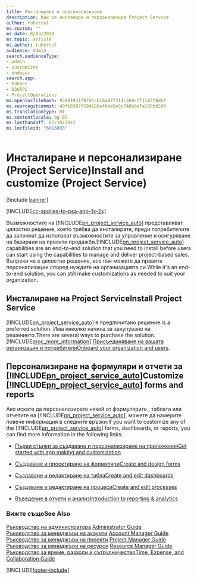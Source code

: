 ```yaml
---
title: Инсталиране и персонализиране
description: Как се инсталира и персонализира Project Service
author: ruhercul
ms.custom: ''
ms.date: 8/03/2018
ms.topic: article
ms.author: ruhercul
audience: Admin
search.audienceType:
- admin
- customizer
- enduser
search.app:
- D365CE
- D365PS
- ProjectOperations
ms.openlocfilehash: 93891931f07d5cb16a8773f4c360cff1187f8dbf
ms.sourcegitcommit: 40f68387f594180af64a5e5c748b6efa188bd300
ms.translationtype: HT
ms.contentlocale: bg-BG
ms.lasthandoff: 05/10/2021
ms.locfileid: "6015093"
---
```

# <a name="install-and-customize-project-service"></a><span data-ttu-id="06ee8-103">Инсталиране и персонализиране (Project Service)</span><span class="sxs-lookup"><span data-stu-id="06ee8-103">Install and customize (Project Service)</span></span>

[!include [banner](../includes/psa-now-project-operations.md)]

[!INCLUDE[cc-applies-to-psa-app-1x-2x](../includes/cc-applies-to-psa-app-1x-2x.md)]

<span data-ttu-id="06ee8-104">Възможностите на [!INCLUDE[pn_project_service_auto](../includes/pn-project-service-auto.md)] представляват цялостно решение, което трябва да инсталирате, преди потребителите да започнат да използват възможностите за управление и осигуряване на базирани на проекти продажби.</span><span class="sxs-lookup"><span data-stu-id="06ee8-104">[!INCLUDE[pn_project_service_auto](../includes/pn-project-service-auto.md)] capabilities are an end-to-end solution that you need to install before users can start using the capabilities to manage and deliver project-based sales.</span></span> <span data-ttu-id="06ee8-105">Въпреки че е цялостно решение, все пак можете да правите персонализации според нуждите на организацията си.</span><span class="sxs-lookup"><span data-stu-id="06ee8-105">While it's an end-to-end solution, you can still make customizations as needed to suit your organization.</span></span>  
<!-- TODO: I expect to find the information on how to get and install this here. Please find that and add it here. Same for Project Service.--> 
  
## <a name="install-project-service"></a><span data-ttu-id="06ee8-106">Инсталиране на Project Service</span><span class="sxs-lookup"><span data-stu-id="06ee8-106">Install Project Service</span></span>  
 [!INCLUDE[pn_project_service_auto](../includes/pn-project-service-auto.md)] <span data-ttu-id="06ee8-107">е предпочитано решение.</span><span class="sxs-lookup"><span data-stu-id="06ee8-107">is a preferred solution.</span></span> <span data-ttu-id="06ee8-108">Има няколко начина за закупуване на решението.</span><span class="sxs-lookup"><span data-stu-id="06ee8-108">There are several ways to purchase the solution.</span></span> [!INCLUDE[proc_more_information](../includes/proc-more-information.md)] <span data-ttu-id="06ee8-109">[Присъединяване на вашата организация и потребители](/dynamics365/customerengagement/on-premises/admin/onboard-your-organization-and-users-to-dynamics-365-online)</span><span class="sxs-lookup"><span data-stu-id="06ee8-109">[Onboard your organization and users](/dynamics365/customerengagement/on-premises/admin/onboard-your-organization-and-users-to-dynamics-365-online).</span></span>  
  
## <a name="customize-pn_project_service_auto-forms-and-reports"></a><span data-ttu-id="06ee8-110">Персонализиране на формуляри и отчети за [!INCLUDE[pn_project_service_auto](../includes/pn-project-service-auto.md)]</span><span class="sxs-lookup"><span data-stu-id="06ee8-110">Customize [!INCLUDE[pn_project_service_auto](../includes/pn-project-service-auto.md)] forms and reports</span></span>  
 <span data-ttu-id="06ee8-111">Ако искате да персонализирате някой от формулярите , таблата или отчетите на [!INCLUDE[pn_project_service_auto](../includes/pn-project-service-auto.md)], можете да намерите повече информация в следните връзки:</span><span class="sxs-lookup"><span data-stu-id="06ee8-111">If you want to customize any of the [!INCLUDE[pn_project_service_auto](../includes/pn-project-service-auto.md)] forms, dashboards, or reports, you can find more information in the following links:</span></span>  
  
- [<span data-ttu-id="06ee8-112">Първи стъпки за създаване и персонализиране на приложения</span><span class="sxs-lookup"><span data-stu-id="06ee8-112">Get started with app making and customization</span></span>](/dynamics365/customerengagement/on-premises/customize/getting-started-customization)  
  
- [<span data-ttu-id="06ee8-113">Създаване и проектиране на формуляри</span><span class="sxs-lookup"><span data-stu-id="06ee8-113">Create and design forms</span></span>](/dynamics365/customerengagement/on-premises/customize/create-design-forms)  
  
- [<span data-ttu-id="06ee8-114">Създаване и редактиране на табла</span><span class="sxs-lookup"><span data-stu-id="06ee8-114">Create and edit dashboards</span></span>](/dynamics365/customerengagement/on-premises/customize/create-edit-dashboards)  
  
- [<span data-ttu-id="06ee8-115">Създаване и редактиране на процеси</span><span class="sxs-lookup"><span data-stu-id="06ee8-115">Create and edit processes</span></span>](/dynamics365/customerengagement/on-premises/customize/guide-staff-through-common-tasks-processes)  
  
- [<span data-ttu-id="06ee8-116">Въведение в отчети и анализ</span><span class="sxs-lookup"><span data-stu-id="06ee8-116">Introduction to reporting & analytics</span></span>](/dynamics365/customerengagement/on-premises/analytics/reporting-analytics-with-dynamics-365)  
  
### <a name="see-also"></a><span data-ttu-id="06ee8-117">Вижте също</span><span class="sxs-lookup"><span data-stu-id="06ee8-117">See Also</span></span>  
 <span data-ttu-id="06ee8-118">[Ръководство на администратора](../psa/admin-guide.md) </span><span class="sxs-lookup"><span data-stu-id="06ee8-118">[Administrator Guide](../psa/admin-guide.md) </span></span>  
 <span data-ttu-id="06ee8-119">[Ръководство за мениджъри на акаунти](../psa/account-manager-guide.md) </span><span class="sxs-lookup"><span data-stu-id="06ee8-119">[Account Manager Guide](../psa/account-manager-guide.md) </span></span>  
 <span data-ttu-id="06ee8-120">[Ръководство за мениджъри на проекти](../psa/project-manager-guide.md) </span><span class="sxs-lookup"><span data-stu-id="06ee8-120">[Project Manager Guide](../psa/project-manager-guide.md) </span></span>  
 <span data-ttu-id="06ee8-121">[Ръководство за мениджъри на ресурси](../psa/resource-manager-guide.md) </span><span class="sxs-lookup"><span data-stu-id="06ee8-121">[Resource Manager Guide](../psa/resource-manager-guide.md) </span></span>  
 [<span data-ttu-id="06ee8-122">Ръководство за време, разходи и сътрудничество</span><span class="sxs-lookup"><span data-stu-id="06ee8-122">Time, Expense, and Collaboration Guide</span></span>](../psa/time-expense-collaboration-guide.md)


[!INCLUDE[footer-include](../includes/footer-banner.md)]